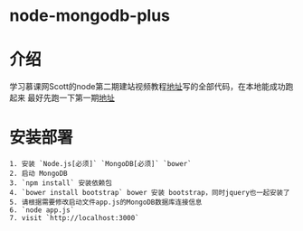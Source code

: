 # node-mongodb-plus

# 介绍

学习慕课网Scott的node第二期建站视频教程[地址](http://www.imooc.com/learn/197)写的全部代码，在本地能成功跑起来
最好先跑一下第一期[地址](https://github.com/chuanfe/node-mongodb-demo)

# 安装部署
```
1. 安装 `Node.js[必须]` `MongoDB[必须]` `bower`
2. 启动 MongoDB
3. `npm install` 安装依赖包
4. `bower install bootstrap` bower 安装 bootstrap，同时jquery也一起安装了
5. 请根据需要修改启动文件app.js的MongoDB数据库连接信息
6. `node app.js`
7. visit `http://localhost:3000`
```

